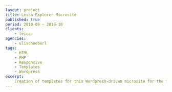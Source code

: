```yaml
---
layout: project
title: Leica Explorer Microsite
published: true
period: 2010-09 – 2010-10
clients:
    - leica
agencies:
    - ulischoeberl
tags:
    - HTML
    - PHP
    - Responsive
    - Templates
    - Wordpress
excerpt:
    Creation of templates for this Wordpress-driven microsite for the famous camera manufacturer where people where able to register to win a free trip.
---
```

